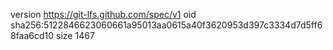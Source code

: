 version https://git-lfs.github.com/spec/v1
oid sha256:5122846623060661a95013aa0615a40f3620953d397c3334d7d5ff68faa6cd10
size 1467
